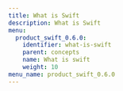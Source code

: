 ```yaml
---
title: What is Swift
description: What is Swift
menu:
  product_swift_0.6.0:
    identifier: what-is-swift
    parent: concepts
    name: What is swift
    weight: 10
menu_name: product_swift_0.6.0
---
```


